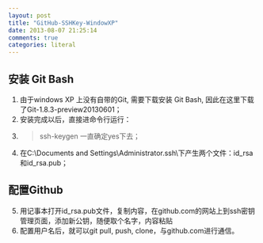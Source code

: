 ```yaml
---
layout: post
title: "GitHub-SSHKey-WindowXP"
date: 2013-08-07 21:25:14
comments: true
categories: literal
---
```



## 安装 Git Bash ##

1. 由于windows XP 上没有自带的Git, 需要下载安装 Git Bash, 因此在这里下载了Git-1.8.3-preview20130601；
2. 安装完成以后，直接进命令行运行：
3. >ssh-keygen  一直确定yes下去；
4. 在C:\Documents and Settings\Administrator\.ssh\下产生两个文件：id_rsa和id_rsa.pub；


## 配置Github ##

5. 用记事本打开id_rsa.pub文件，复制内容，在github.com的网站上到ssh密钥管理页面，添加新公钥，随便取个名字，内容粘贴
6. 配置用户名后，就可以git pull, push, clone，与github.com进行通信。
